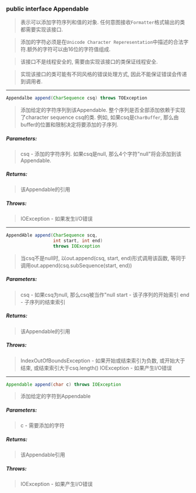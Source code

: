 ### public interface Appendable
> 表示可以添加字符序列和值的对象. 任何意图接收`Formatter`格式输出的类都需要实现该接口.

> 添加的字符必须是在`Unicode Character Reperesentation`中描述的合法字符.额外的字符可以由16位的字符值组成.

> 该接口不是线程安全的, 需要由实现该接口的类保证线程安全.

> 实现该接口的类可能有不同风格的错误处理方式, 因此不能保证错误会传递到调用者.
---

```java
Appendalbe append(CharSequence csq) throws TOException
```
> 添加给定的字符序列到该Appendable. 整个序列是否全部添加依赖于实现了character sequence csq的类. 例如, 如果csq是`CharBuffer`, 那么由buffer的位置和限制决定将要添加的子序列.
##### Parameters:
> csq - 添加的字符序列. 如果csq是null, 那么4个字符"null"将会添加到该Appendable.
##### Returns:
> 该Appendable的引用
##### Throws:
> IOException - 如果发生I/O错误
---

```java
AppendAble append(CharSequence scq, 
                  int start, int end)
                  throws IOException
```
> 当csq不是null时, 以out.append(csq, start, end)形式调用该函数, 等同于调用out.append(csq.subSequence(start, end))
##### Parameters:
> csq - 如果csq为null, 那么csq被当作"null
> start - 该子序列的开始索引
> end - 子序列的结束索引
##### Returns:
> 该Appendable的引用
##### Throws:
> IndexOutOfBoundsException - 如果开始或结束索引为负数, 或开始大于结束, 或结束索引大于csq.length()
> IOException - 如果产生I/O错误
---

```java
Appendable append(char c) throws IOException
```
> 添加给定的字符到Appendable
##### Parameters:
> c - 需要添加的字符
##### Returns:
> 该Appendable引用
##### Throws:
> IOException - 如果产生I/O错误
